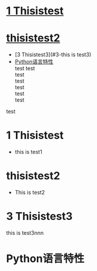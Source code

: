 # [1 Thisistest](#1-thisistest)  
# [thisistest2](#2-test2)  
* [3 Thisistest3](#3-this is test3)
* [Python语言特性](#python语言特性)    
test
test  
test  
test  
test  
test  
test


test  
# 1 Thisistest  
* this is test1  

# thisistest2  
* This is test2  
  

# 3 Thisistest3  
this is test3nnn
# Python语言特性
